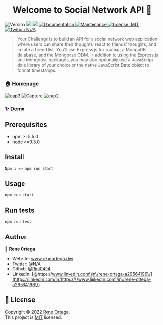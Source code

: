 <h1 align="center">Welcome to Social Network API 👋</h1>
<p>
  <img alt="Version" src="https://img.shields.io/badge/version-1.0.0-blue.svg?cacheSeconds=2592000" />
  <img src="https://img.shields.io/badge/npm-%3E%3D5.5.0-blue.svg" />
  <img src="https://img.shields.io/badge/node-%3E%3D9.3.0-blue.svg" />
  <a href=" https://github.com/Rini0404/Soial-Network-API" target="_blank">
    <img alt="Documentation" src="https://img.shields.io/badge/documentation-yes-brightgreen.svg" />
  </a>
  <a href="https://github.com/kefranabg/readme-md-generator/graphs/commit-activity" target="_blank">
    <img alt="Maintenance" src="https://img.shields.io/badge/Maintained%3F-yes-green.svg" />
  </a>
  <a href="https://github.com/kefranabg/readme-md-generator/blob/master/LICENSE" target="_blank">
    <img alt="License: MIT" src="https://img.shields.io/github/license/Rini0404/Social Network API" />
  </a>
  <a href="https://twitter.com/N\/A" target="_blank">
    <img alt="Twitter: N\/A" src="https://img.shields.io/twitter/follow/N\/A.svg?style=social" />
  </a>
</p>

> Your Challenge is to build an API for a social network web application where users can share their thoughts, react to friends’ thoughts, and create a friend list. You’ll use Express.js for routing, a MongoDB database, and the Mongoose ODM. In addition to using the Express.js and Mongoose packages, you may also optionally use a JavaScript date library of your choice or the native JavaScript Date object to format timestamps.

### 🏠 [Homepage](https://github.com/Rini0404/Soial-Network-API)
![cap3](https://user-images.githubusercontent.com/95727555/169942142-853a3fa5-f9a0-4d5a-a377-0b75963a682f.PNG)
![Capture](https://user-images.githubusercontent.com/95727555/169942144-86cc2d93-072c-44a7-92e1-db9ddc02c7c6.PNG)
![cap2](https://user-images.githubusercontent.com/95727555/169942145-da0552d7-4cd3-43ec-b5da-12d1a27e039d.PNG)


### ✨ [Demo]( https://drive.google.com/file/d/1yoryhh-8XBzC5DCuu4I_hFvjnJVNoAck/view)

## Prerequisites

- npm >=5.5.0
- node >=9.3.0

## Install

```sh
Npm i => npm run start
```

## Usage

```sh
npm run start
```

## Run tests

```sh
npm run test
```

## Author

👤 **Rene Ortega**

* Website: www.reneortega.dev
* Twitter: [@N\/A](https://twitter.com/N\/A)
* Github: [@Rini0404](https://github.com/Rini0404)
* LinkedIn: [@https:\/\/www.linkedin.com\/in\/rene-ortega-a29564196\/](https://linkedin.com/in/https:\/\/www.linkedin.com\/in\/rene-ortega-a29564196\/)

## 📝 License

Copyright © 2022 [Rene Ortega](https://github.com/Rini0404).<br />
This project is [MIT](https://github.com/kefranabg/readme-md-generator/blob/master/LICENSE) licensed.
